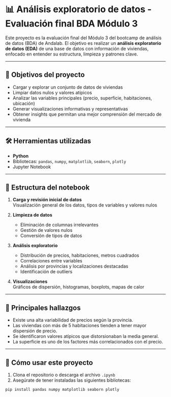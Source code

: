 
# 📊 Análisis exploratorio de datos - Evaluación final BDA Módulo 3

Este proyecto es la evaluación final del Módulo 3 del bootcamp de análisis de datos (BDA) de Andalab. El objetivo es realizar un **análisis exploratorio de datos (EDA)** de una base de datos con información de viviendas, enfocado en entender su estructura, limpieza y patrones clave.

---

## 🧠 Objetivos del proyecto

- Cargar y explorar un conjunto de datos de viviendas
- Limpiar datos nulos y valores atípicos
- Analizar las variables principales (precio, superficie, habitaciones, ubicación)
- Generar visualizaciones informativas y representativas
- Obtener insights que permitan una mejor comprensión del mercado de vivienda

---

## 🛠️ Herramientas utilizadas

- **Python**  
- Bibliotecas: `pandas`, `numpy`, `matplotlib`, `seaborn`, `plotly`
- Jupyter Notebook

---

## 📁 Estructura del notebook

1. **Carga y revisión inicial de datos**  
   Visualización general de los datos, tipos de variables y valores nulos

2. **Limpieza de datos**  
   - Eliminación de columnas irrelevantes  
   - Gestión de valores nulos  
   - Conversión de tipos de datos

3. **Análisis exploratorio**  
   - Distribución de precios, habitaciones, metros cuadrados  
   - Correlaciones entre variables  
   - Análisis por provincias y localizaciones destacadas  
   - Identificación de outliers

4. **Visualizaciones**  
   Gráficos de dispersión, histogramas, boxplots, mapas de calor

---

## 📌 Principales hallazgos

- Existe una alta variabilidad de precios según la provincia.
- Las viviendas con más de 5 habitaciones tienden a tener mayor dispersión de precio.
- Se identificaron valores atípicos que distorsionaban la media general.
- La superficie es uno de los factores más correlacionados con el precio.

---

## 📎 Cómo usar este proyecto

1. Clona el repositorio o descarga el archivo `.ipynb`
2. Asegúrate de tener instaladas las siguientes bibliotecas:

```bash
pip install pandas numpy matplotlib seaborn plotly


